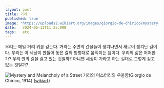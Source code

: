 ```yaml
---
layout: post
title: 거리
published: true
image: "https://uploads2.wikiart.org/images/giorgio-de-chirico/mystery-and-melancholy-of-a-street-1914.jpg!Large.jpg"
date:   2024-05-13T11:25:000
tags:   etc
---
```


우리는 매일 거리 위를 걷는다. 거리는 주변의 건물들이 생겨나면서 새로이 생겨난 길이다. 우리는 이 세상이 만들어 놓은 길의 방향대로 움직이는 셈이다. 우리의 삶은 어떠한가? 우리 만의 길을 걷고 있는 것일까? 아니면 세상이 가라고 하는 길대로 그렇게 걷고 있는 것일까?  
 
![Mystery and Melancholy of a Street](https://uploads2.wikiart.org/images/giorgio-de-chirico/mystery-and-melancholy-of-a-street-1914.jpg!Large.jpg)
거리의 미스터리와 우울함(Giorgio de Chirico, 1914) ([wikiart](https://www.wikiart.org/en/giorgio-de-chirico/mystery-and-melancholy-of-a-street-1914))
